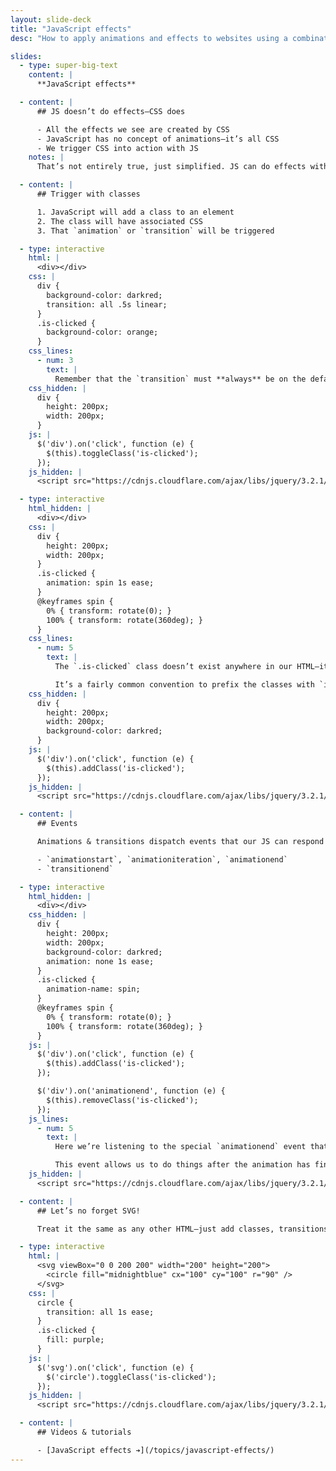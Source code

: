 ```yaml
---
layout: slide-deck
title: "JavaScript effects"
desc: "How to apply animations and effects to websites using a combination of JavaScript and CSS."

slides:
  - type: super-big-text
    content: |
      **JavaScript effects**

  - content: |
      ## JS doesn’t do effects—CSS does

      - All the effects we see are created by CSS
      - JavaScript has no concept of animations—it’s all CSS
      - We trigger CSS into action with JS
    notes: |
      That’s not entirely true, just simplified. JS can do effects with the `<canvas>` tag: it’ll do full 2D & 3D graphics and interactions.

  - content: |
      ## Trigger with classes

      1. JavaScript will add a class to an element
      2. The class will have associated CSS
      3. That `animation` or `transition` will be triggered

  - type: interactive
    html: |
      <div></div>
    css: |
      div {
        background-color: darkred;
        transition: all .5s linear;
      }
      .is-clicked {
        background-color: orange;
      }
    css_lines:
      - num: 3
        text: |
          Remember that the `transition` must **always** be on the default state—never on the `:hover` or the class that JS adds.
    css_hidden: |
      div {
        height: 200px;
        width: 200px;
      }
    js: |
      $('div').on('click', function (e) {
        $(this).toggleClass('is-clicked');
      });
    js_hidden: |
      <script src="https://cdnjs.cloudflare.com/ajax/libs/jquery/3.2.1/jquery.min.js"></script>

  - type: interactive
    html_hidden: |
      <div></div>
    css: |
      div {
        height: 200px;
        width: 200px;
      }
      .is-clicked {
        animation: spin 1s ease;
      }
      @keyframes spin {
        0% { transform: rotate(0); }
        100% { transform: rotate(360deg); }
      }
    css_lines:
      - num: 5
        text: |
          The `.is-clicked` class doesn’t exist anywhere in our HTML—it’s added by the JavaScript code.

          It’s a fairly common convention to prefix the classes with `is-` or `js-` to denote that JavaScript is the thing that is affecting this class.
    css_hidden: |
      div {
        height: 200px;
        width: 200px;
        background-color: darkred;
      }
    js: |
      $('div').on('click', function (e) {
        $(this).addClass('is-clicked');
      });
    js_hidden: |
      <script src="https://cdnjs.cloudflare.com/ajax/libs/jquery/3.2.1/jquery.min.js"></script>

  - content: |
      ## Events

      Animations & transitions dispatch events that our JS can respond to:

      - `animationstart`, `animationiteration`, `animationend`
      - `transitionend`

  - type: interactive
    html_hidden: |
      <div></div>
    css_hidden: |
      div {
        height: 200px;
        width: 200px;
        background-color: darkred;
        animation: none 1s ease;
      }
      .is-clicked {
        animation-name: spin;
      }
      @keyframes spin {
        0% { transform: rotate(0); }
        100% { transform: rotate(360deg); }
      }
    js: |
      $('div').on('click', function (e) {
        $(this).addClass('is-clicked');
      });

      $('div').on('animationend', function (e) {
        $(this).removeClass('is-clicked');
      });
    js_lines:
      - num: 5
        text: |
          Here we’re listening to the special `animationend` event that isn’t triggered by the user, but’s triggered by the CSS when the keyframe animation completes.

          This event allows us to do things after the animation has finished playing.
    js_hidden: |
      <script src="https://cdnjs.cloudflare.com/ajax/libs/jquery/3.2.1/jquery.min.js"></script>

  - content: |
      ## Let’s no forget SVG!

      Treat it the same as any other HTML—just add classes, transitions & animations

  - type: interactive
    html: |
      <svg viewBox="0 0 200 200" width="200" height="200">
        <circle fill="midnightblue" cx="100" cy="100" r="90" />
      </svg>
    css: |
      circle {
        transition: all 1s ease;
      }
      .is-clicked {
        fill: purple;
      }
    js: |
      $('svg').on('click', function (e) {
        $('circle').toggleClass('is-clicked');
      });
    js_hidden: |
      <script src="https://cdnjs.cloudflare.com/ajax/libs/jquery/3.2.1/jquery.min.js"></script>

  - content: |
      ## Videos & tutorials

      - [JavaScript effects ➔](/topics/javascript-effects/)
---
```

